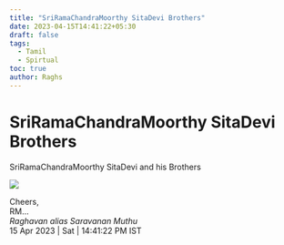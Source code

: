 ```yaml
---
title: "SriRamaChandraMoorthy SitaDevi Brothers"
date: 2023-04-15T14:41:22+05:30
draft: false
tags:
  - Tamil
  - Spirtual
toc: true
author: Raghs
---
```


# SriRamaChandraMoorthy SitaDevi Brothers

SriRamaChandraMoorthy SitaDevi and his Brothers

<!--more-->

<img src="https://raghsonline.com/spiritual/SriRamaChandraMoorthy-with-SitaDevi_Brothers.jpg"/>


Cheers,\
RM...\
_Raghavan alias Saravanan Muthu_\
15 Apr 2023 | Sat | 14:41:22 PM IST
